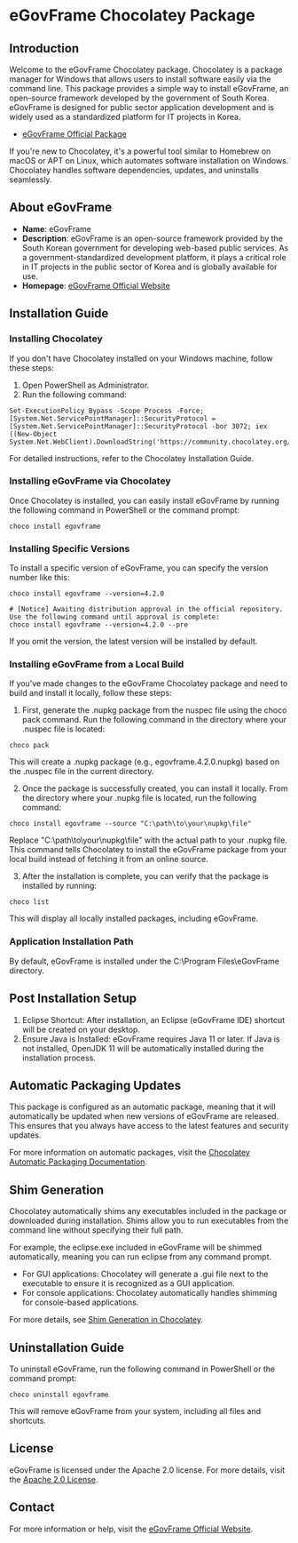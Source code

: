 ﻿# eGovFrame Chocolatey Package

## Introduction
Welcome to the eGovFrame Chocolatey package. Chocolatey is a package manager for Windows that allows users to install software easily via the command line. This package provides a simple way to install eGovFrame, an open-source framework developed by the government of South Korea. eGovFrame is designed for public sector application development and is widely used as a standardized platform for IT projects in Korea.

- [eGovFrame Official Package](https://community.chocolatey.org/packages/egovframe)

If you're new to Chocolatey, it's a powerful tool similar to Homebrew on macOS or APT on Linux, which automates software installation on Windows. Chocolatey handles software dependencies, updates, and uninstalls seamlessly.

## About eGovFrame
- **Name**: eGovFrame
- **Description**: eGovFrame is an open-source framework provided by the South Korean government for developing web-based public services. As a government-standardized development platform, it plays a critical role in IT projects in the public sector of Korea and is globally available for use.
- **Homepage**: [eGovFrame Official Website](https://www.egovframe.go.kr/)

## Installation Guide

### Installing Chocolatey
If you don't have Chocolatey installed on your Windows machine, follow these steps:

1. Open PowerShell as Administrator.
2. Run the following command:
``` shell
Set-ExecutionPolicy Bypass -Scope Process -Force; [System.Net.ServicePointManager]::SecurityProtocol = [System.Net.ServicePointManager]::SecurityProtocol -bor 3072; iex ((New-Object System.Net.WebClient).DownloadString('https://community.chocolatey.org/install.ps1'))
```

For detailed instructions, refer to the Chocolatey Installation Guide.

### Installing eGovFrame via Chocolatey

Once Chocolatey is installed, you can easily install eGovFrame by running the following command in PowerShell or the command prompt:

``` shell
choco install egovframe
```

### Installing Specific Versions

To install a specific version of eGovFrame, you can specify the version number like this:

``` shell
choco install egovframe --version=4.2.0

# [Notice] Awaiting distribution approval in the official repository. Use the following command until approval is complete:
choco install egovframe --version=4.2.0 --pre
```

If you omit the version, the latest version will be installed by default.

### Installing eGovFrame from a Local Build

If you’ve made changes to the eGovFrame Chocolatey package and need to build and install it locally, follow these steps:

1.	First, generate the .nupkg package from the nuspec file using the choco pack command. Run the following command in the directory where your .nuspec file is located:

``` shell
choco pack
```

This will create a .nupkg package (e.g., egovframe.4.2.0.nupkg) based on the .nuspec file in the current directory.

2.	Once the package is successfully created, you can install it locally. From the directory where your .nupkg file is located, run the following command:

``` shell
choco install egovframe --source "C:\path\to\your\nupkg\file"
```

Replace "C:\path\to\your\nupkg\file" with the actual path to your .nupkg file. This command tells Chocolatey to install the eGovFrame package from your local build instead of fetching it from an online source.

3.	After the installation is complete, you can verify that the package is installed by running:

``` shell
choco list
```

This will display all locally installed packages, including eGovFrame.

### Application Installation Path

By default, eGovFrame is installed under the C:\Program Files\eGovFrame directory.

## Post Installation Setup

1. Eclipse Shortcut: After installation, an Eclipse (eGovFrame IDE) shortcut will be created on your desktop.
2. Ensure Java is Installed: eGovFrame requires Java 11 or later. If Java is not installed, OpenJDK 11 will be automatically installed during the installation process.

## Automatic Packaging Updates

This package is configured as an automatic package, meaning that it will automatically be updated when new versions of eGovFrame are released. This ensures that you always have access to the latest features and security updates.

For more information on automatic packages, visit the [Chocolatey Automatic Packaging Documentation](https://docs.chocolatey.org/en-us/create/automatic-packages).

## Shim Generation

Chocolatey automatically shims any executables included in the package or downloaded during installation. Shims allow you to run executables from the command line without specifying their full path.

For example, the eclipse.exe included in eGovFrame will be shimmed automatically, meaning you can run eclipse from any command prompt.

- For GUI applications: Chocolatey will generate a .gui file next to the executable to ensure it is recognized as a GUI application.
- For console applications: Chocolatey automatically handles shimming for console-based applications.

For more details, see [Shim Generation in Chocolatey](https://docs.chocolatey.org/en-us/features/shim).

## Uninstallation Guide

To uninstall eGovFrame, run the following command in PowerShell or the command prompt:

``` shell
choco uninstall egovframe
```

This will remove eGovFrame from your system, including all files and shortcuts.

## License

eGovFrame is licensed under the Apache 2.0 license. For more details, visit the [Apache 2.0 License](https://www.apache.org/licenses/LICENSE-2.0).

## Contact

For more information or help, visit the [eGovFrame Official Website](https://www.egovframe.go.kr).